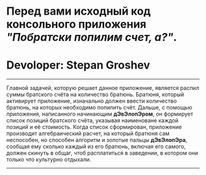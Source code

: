 # Перед вами исходный код консольного приложения ___"Побратски попилим счет, а?"___.
# Devoloper: Stepan Groshev 
___
Главной задачей, которую решает данное приложение, является распил суммы братского счёта на количество братюнь.
Братюня, который активирует приложение, изначально должен ввести количество братюнь, на которых необходимо попилить счёт.
Дальше, с помощью приложения, написанного начинающим __дЭвЭлопЭром__, он формирует список позиций братского счёта, указывая наименоване каждой позиций и её стоимость.
Когда список сформирован, приложение производит алгебраический расчет, на который братюня сам неспособен, но способен алгоритм и золотые пальцы __дЭвЭлопЭра__,
сообщая ему сколько каждый из его братюнь, включая его самого, должен скинуть в общаг, чтоб расплатиться в заведении, в котором они только что культурно отдыхали.
___